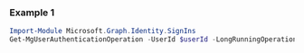 ### Example 1
```powershell
Import-Module Microsoft.Graph.Identity.SignIns
Get-MgUserAuthenticationOperation -UserId $userId -LongRunningOperationId $longRunningOperationId
```
